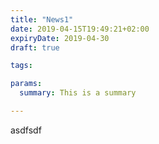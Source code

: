 ```yaml
---
title: "News1"
date: 2019-04-15T19:49:21+02:00
expiryDate: 2019-04-30
draft: true

tags:

params:
  summary: This is a summary

---
```



asdfsdf



